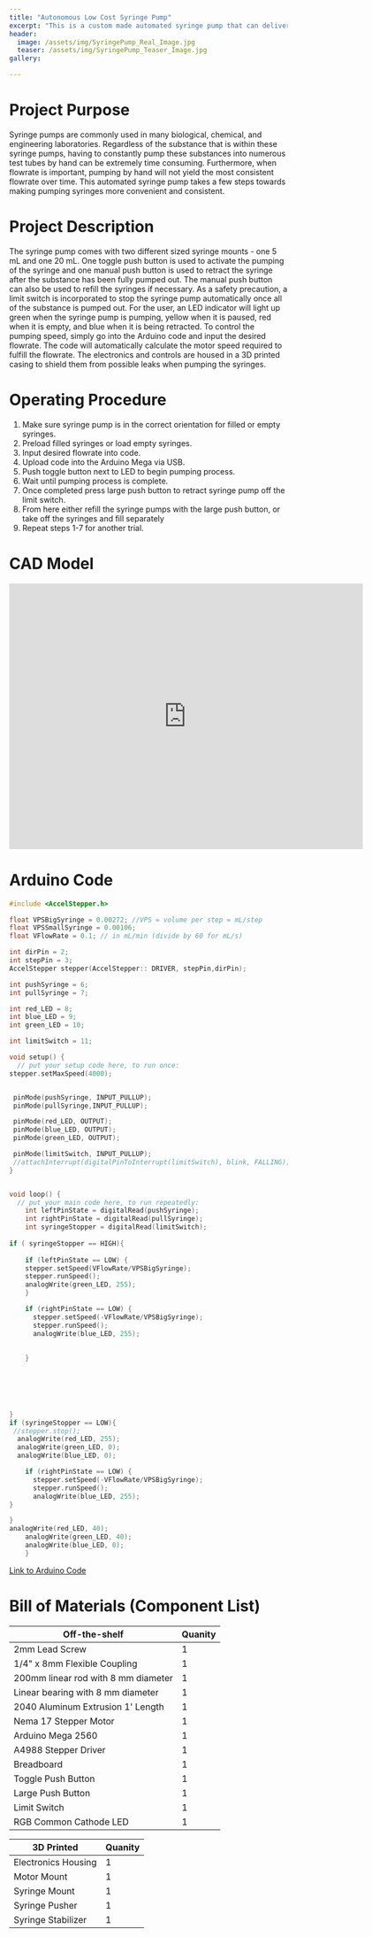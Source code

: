 ```yaml
---
title: "Autonomous Low Cost Syringe Pump"
excerpt: "This is a custom made automated syringe pump that can deliver various flow rates of between 1 mL / min and 60 mL / min."
header:
  image: /assets/img/SyringePump_Real_Image.jpg
  teaser: /assets/img/SyringePump_Teaser_Image.jpg
gallery:

---
```

# Project Purpose 

Syringe pumps are commonly used in many biological, chemical, and engineering laboratories. Regardless of the substance that is within these syringe pumps, having to constantly pump these substances into numerous test tubes by hand can be extremely time consuming. Furthermore, when flowrate is important, pumping by hand will not yield the most consistent flowrate over time. This automated syringe pump takes a few steps towards making pumping syringes more convenient and consistent.

# Project Description

The syringe pump comes with two different sized syringe mounts - one 5 mL and one 20 mL. One toggle push button is used to activate the pumping of the syringe and one manual push button is used to retract the syringe after the substance has been fully pumped out. The manual push button can also be used to refill the syringes if necessary. As a safety precaution, a limit switch is incorporated to stop the syringe pump automatically once all of the substance is pumped out. For the user, an LED indicator will light up green when the syringe pump is pumping, yellow when it is paused, red when it is empty, and blue when it is being retracted. To control the pumping speed, simply go into the Arduino code and input the desired flowrate. The code will automatically calculate the motor speed required to fulfill the flowrate. The electronics and controls are housed in a 3D printed casing to shield them from possible leaks when pumping the syringes. 

# Operating Procedure

1. Make sure syringe pump is in the correct orientation for filled or empty syringes.
2. Preload filled syringes or load empty syringes.
3. Input desired flowrate into code.
4. Upload code into the Arduino Mega via USB.
5. Push toggle button next to LED to begin pumping process.
6. Wait until pumping process is complete.
7. Once completed press large push button to retract syringe pump off the limit switch.
8. From here either refill the syringe pumps with the large push button, or take off the syringes and fill separately
9. Repeat steps 1-7 for another trial.

# CAD Model

<iframe src="https://vanderbilt643.autodesk360.com/shares/public/SH35dfcQT936092f0e430f512e2512051b03?mode=embed" width="640" height="480" allowfullscreen="true" webkitallowfullscreen="true" mozallowfullscreen="true"  frameborder="0"></iframe>


# Arduino Code
```cpp
#include <AccelStepper.h>

float VPSBigSyringe = 0.00272; //VPS = volume per step = mL/step
float VPSSmallSyringe = 0.00106;
float VFlowRate = 0.1; // in mL/min (divide by 60 for mL/s)

int dirPin = 2;
int stepPin = 3;
AccelStepper stepper(AccelStepper:: DRIVER, stepPin,dirPin);

int pushSyringe = 6;
int pullSyringe = 7;

int red_LED = 8;
int blue_LED = 9;
int green_LED = 10;

int limitSwitch = 11;

void setup() {
  // put your setup code here, to run once:
stepper.setMaxSpeed(4000);


 pinMode(pushSyringe, INPUT_PULLUP); 
 pinMode(pullSyringe,INPUT_PULLUP);

 pinMode(red_LED, OUTPUT);
 pinMode(blue_LED, OUTPUT);
 pinMode(green_LED, OUTPUT);

 pinMode(limitSwitch, INPUT_PULLUP);
 //attachInterrupt(digitalPinToInterrupt(limitSwitch), blink, FALLING);
}


void loop() {
  // put your main code here, to run repeatedly:
    int leftPinState = digitalRead(pushSyringe);
    int rightPinState = digitalRead(pullSyringe);
    int syringeStopper = digitalRead(limitSwitch);
    
if ( syringeStopper == HIGH){
  
    if (leftPinState == LOW) {
    stepper.setSpeed(VFlowRate/VPSBigSyringe);
    stepper.runSpeed();
    analogWrite(green_LED, 255);
    }

    if (rightPinState == LOW) {
      stepper.setSpeed(-VFlowRate/VPSBigSyringe);
      stepper.runSpeed();
      analogWrite(blue_LED, 255);
      
   
    }
      
    
  



}
if (syringeStopper == LOW){
 //stepper.stop();
  analogWrite(red_LED, 255);
  analogWrite(green_LED, 0);
  analogWrite(blue_LED, 0);

    if (rightPinState == LOW) {
      stepper.setSpeed(-VFlowRate/VPSBigSyringe);
      stepper.runSpeed();
      analogWrite(blue_LED, 255);
}

}
analogWrite(red_LED, 40);
    analogWrite(green_LED, 40);
    analogWrite(blue_LED, 0);
    }
```

[Link to Arduino Code](/SyringePumpCompletedCode.ino)
# Bill of Materials (Component List)

| Off-the-shelf  | Quanity |
| ------------- | ------------- |
| 2mm Lead Screw  | 1 |
| 1/4" x 8mm Flexible Coupling  | 1  |
| 200mm linear rod with 8 mm diameter  | 1  |
| Linear bearing with 8 mm diameter  | 1  |
| 2040 Aluminum Extrusion 1' Length  | 1  |
| Nema 17 Stepper Motor  | 1  |
| Arduino Mega 2560  | 1  |
| A4988 Stepper Driver  | 1  |
| Breadboard  | 1  |
| Toggle Push Button  | 1  |
| Large Push Button  | 1  |
| Limit Switch  | 1  |
| RGB Common Cathode LED  | 1  |


| 3D Printed  | Quanity |
| ------------- | ------------- |
| Electronics Housing  | 1 |
| Motor Mount  | 1 |
| Syringe Mount  | 1 |
| Syringe Pusher  | 1 |
| Syringe Stabilizer | 1 |

